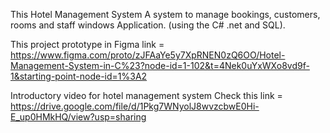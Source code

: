 This Hotel Management System A system to manage bookings, customers, rooms and staff windows Application. (using the C# .net and SQL).

This project prototype in Figma link = https://www.figma.com/proto/zJFAaYe5y7XpRNEN0zQ6OO/Hotel-Management-System-in-C%23?node-id=1-102&t=4Nek0uYxWXo8vd9f-1&starting-point-node-id=1%3A2

Introductory video for hotel management system Check this link = https://drive.google.com/file/d/1Pkg7WNyolJ8wvzcbwE0Hi-E_up0HMkHQ/view?usp=sharing
